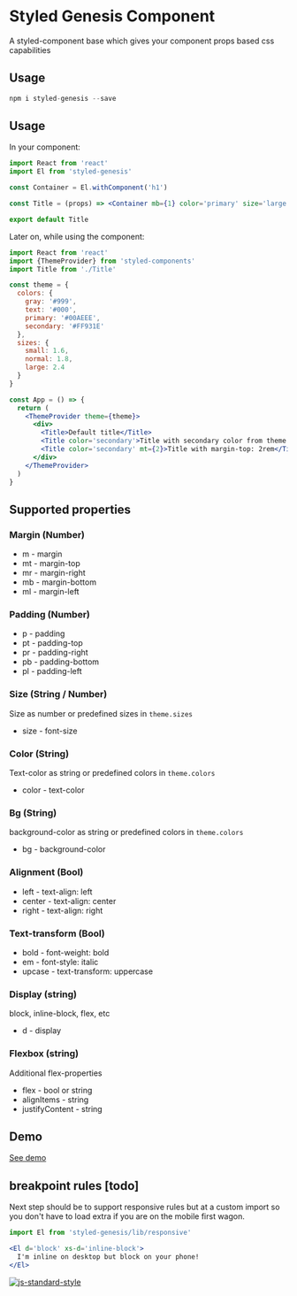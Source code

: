 # Styled Genesis Component

A styled-component base which gives your component props based css capabilities

## Usage ##

```jsx
npm i styled-genesis --save
```

## Usage ##

In your component:

```jsx
import React from 'react'
import El from 'styled-genesis'

const Container = El.withComponent('h1')

const Title = (props) => <Container mb={1} color='primary' size='large' {...props} />

export default Title
```

Later on, while using the component:

```jsx
import React from 'react'
import {ThemeProvider} from 'styled-components'
import Title from './Title'

const theme = {
  colors: {
    gray: '#999',
    text: '#000',
    primary: '#00AEEE',
    secondary: '#FF931E'
  },
  sizes: {
    small: 1.6,
    normal: 1.8,
    large: 2.4
  }
}

const App = () => {
  return (
    <ThemeProvider theme={theme}>
      <div>
        <Title>Default title</Title>
        <Title color='secondary'>Title with secondary color from theme.colors.secondary</Title>
        <Title color='secondary' mt={2}>Title with margin-top: 2rem</Title>
      </div>
    </ThemeProvider>
  )
}
```

## Supported properties

### Margin (Number)

* m - margin
* mt - margin-top
* mr - margin-right
* mb - margin-bottom
* ml - margin-left

### Padding (Number)

* p - padding
* pt - padding-top
* pr - padding-right
* pb - padding-bottom
* pl - padding-left

### Size (String / Number)

Size as number or predefined sizes in `theme.sizes`

* size - font-size

### Color (String)

Text-color as string or predefined colors in `theme.colors`

* color - text-color

### Bg (String)

background-color as string or predefined colors in `theme.colors`

* bg - background-color

### Alignment (Bool)

* left - text-align: left
* center - text-align: center
* right - text-align: right

### Text-transform (Bool)

* bold - font-weight: bold
* em - font-style: italic
* upcase - text-transform: uppercase

### Display (string)

block, inline-block, flex, etc

* d - display

### Flexbox (string)

Additional flex-properties

* flex - bool or string
* alignItems - string
* justifyContent - string

## Demo

[See demo](http://gerhardsletten.github.io/styled-genesis/)

## breakpoint rules [todo]

Next step should be to support responsive rules but at a custom import so you don't have to load extra if you are on the mobile first wagon.

```jsx
import El from 'styled-genesis/lib/responsive'

<El d='block' xs-d='inline-block'>
  I'm inline on desktop but block on your phone!
</El>
```

[![js-standard-style](https://img.shields.io/badge/code%20style-standard-brightgreen.svg?style=flat)](https://github.com/feross/standard)
